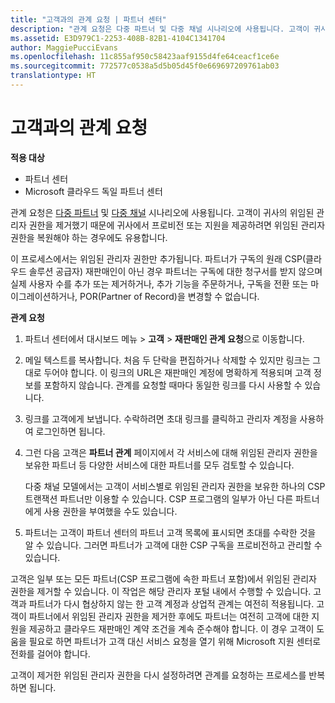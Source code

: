 ```yaml
---
title: "고객과의 관계 요청 | 파트너 센터"
description: "관계 요청은 다중 파트너 및 다중 채널 시나리오에 사용됩니다. 고객이 귀사의 위임된 관리자 권한을 제거했기 때문에 귀사에서 프로비전 또는 지원을 제공하려면 위임된 관리자 권한을 복원해야 하는 경우에도 유용합니다."
ms.assetid: E3D979C1-2253-408B-82B1-4104C1341704
author: MaggiePucciEvans
ms.openlocfilehash: 11c855af950c58423aaf9155d4fe64ceacf1ce6e
ms.sourcegitcommit: 772577c0538a5d5b05d45f0e669697209761ab03
translationtype: HT
---
```

# <a name="request-a-relationship-with-a-customer"></a>고객과의 관계 요청

**적용 대상**

-  파트너 센터
-  Microsoft 클라우드 독일 파트너 센터

관계 요청은 [다중 파트너](multipartner.md) 및 [다중 채널](multichannel.md) 시나리오에 사용됩니다. 고객이 귀사의 위임된 관리자 권한을 제거했기 때문에 귀사에서 프로비전 또는 지원을 제공하려면 위임된 관리자 권한을 복원해야 하는 경우에도 유용합니다.

이 프로세스에서는 위임된 관리자 권한만 추가됩니다. 파트너가 구독의 원래 CSP(클라우드 솔루션 공급자) 재판매인이 아닌 경우 파트너는 구독에 대한 청구서를 받지 않으며 실제 사용자 수를 추가 또는 제거하거나, 추가 기능을 주문하거나, 구독을 전환 또는 마이그레이션하거나, POR(Partner of Record)을 변경할 수 없습니다.

<a href="" id="requestarelationship"></a>
**관계 요청**

1.  파트너 센터에서 대시보드 메뉴 &gt; **고객** &gt; **재판매인 관계 요청**으로 이동합니다.
2.  메일 텍스트를 복사합니다. 처음 두 단락을 편집하거나 삭제할 수 있지만 링크는 그대로 두어야 합니다. 이 링크의 URL은 재판매인 계정에 명확하게 적용되며 고객 정보를 포함하지 않습니다. 관계를 요청할 때마다 동일한 링크를 다시 사용할 수 있습니다.
3.  링크를 고객에게 보냅니다. 수락하려면 초대 링크를 클릭하고 관리자 계정을 사용하여 로그인하면 됩니다.
4.  그런 다음 고객은 **파트너 관계** 페이지에서 각 서비스에 대해 위임된 관리자 권한을 보유한 파트너 등 다양한 서비스에 대한 파트너를 모두 검토할 수 있습니다.

    다중 채널 모델에서는 고객이 서비스별로 위임된 관리자 권한을 보유한 하나의 CSP 트랜잭션 파트너만 이용할 수 있습니다. CSP 프로그램의 일부가 아닌 다른 파트너에게 사용 권한을 부여했을 수도 있습니다.

5.  파트너는 고객이 파트너 센터의 파트너 고객 목록에 표시되면 초대를 수락한 것을 알 수 있습니다. 그러면 파트너가 고객에 대한 CSP 구독을 프로비전하고 관리할 수 있습니다.

고객은 일부 또는 모든 파트너(CSP 프로그램에 속한 파트너 포함)에서 위임된 관리자 권한을 제거할 수 있습니다. 이 작업은 해당 관리자 포털 내에서 수행할 수 있습니다. 고객과 파트너가 다시 협상하지 않는 한 고객 계정과 상업적 관계는 여전히 적용됩니다. 고객이 파트너에서 위임된 관리자 권한을 제거한 후에도 파트너는 여전히 고객에 대한 지원을 제공하고 클라우드 재판매인 계약 조건을 계속 준수해야 합니다. 이 경우 고객이 도움을 필요로 하면 파트너가 고객 대신 서비스 요청을 열기 위해 Microsoft 지원 센터로 전화를 걸어야 합니다.

고객이 제거한 위임된 관리자 권한을 다시 설정하려면 관계를 요청하는 프로세스를 반복하면 됩니다.

 

 



